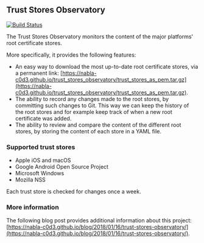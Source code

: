 Trust Stores Observatory
------------------------


[![Build Status](https://travis-ci.org/nabla-c0d3/trust_stores_observatory.svg?branch=master)](https://travis-ci.org/nabla-c0d3/trust_stores_observatory)

The Trust Stores Observatory monitors the content of the major platforms' root certificate stores. 

More specifically, it provides the following features:

* An easy way to download the most up-to-date root certificate stores, via a permanent link: [https://nabla-c0d3.github.io/trust_stores_observatory/trust_stores_as_pem.tar.gz](https://nabla-c0d3.github.io/trust_stores_observatory/trust_stores_as_pem.tar.gz).
* The ability to record any changes made to the root stores, by committing such changes to Git. This way we can keep the history of the root stores and for example keep track of when a new root certificate was added.
* The ability to review and compare the content of the different root stores, by storing the content of each store in a YAML file.

### Supported trust stores

* Apple iOS and macOS
* Google Android Open Source Project
* Microsoft Windows
* Mozilla NSS

Each trust store is checked for changes once a week.

### More information

The following blog post provides additional information about this project: [https://nabla-c0d3.github.io/blog/2018/01/16/trust-stores-observatory/](https://nabla-c0d3.github.io/blog/2018/01/16/trust-stores-observatory/).
